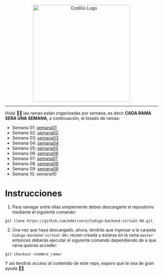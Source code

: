 <p align="center">
  <a href="https://www.tecsup.edu.pe/desarrolloweb/" target="blank"><img src="https://www.tecsup.edu.pe/desarrolloweb/img/logo-cod.svg" width="320" alt="CodiGo Logo" /></a>
</p>

---

Hola! 👋🏻 las ramas están organizadas por semana, es decir **CADA RAMA SERA UNA SEMANA**, a continuación, el listado de ramas:

- Semana 01: <a href="https://github.com/ederivero/Codigo-backend-virtual-06/tree/semana01">semana01</a>
- Semana 02: <a href="https://github.com/ederivero/Codigo-backend-virtual-06/tree/semana02">semana02</a>
- Semana 03: <a href="https://github.com/ederivero/Codigo-backend-virtual-06/tree/semana03">semana03</a>
- Semana 04: <a href="https://github.com/ederivero/Codigo-backend-virtual-06/tree/semana04">semana04</a>
- Semana 05: <a href="https://github.com/ederivero/Codigo-backend-virtual-06/tree/semana05">semana05</a>
- Semana 06: <a href="https://github.com/ederivero/Codigo-backend-virtual-06/tree/semana06">semana06</a>
- Semana 07: <a href="https://github.com/ederivero/Codigo-backend-virtual-06/tree/semana07">semana07</a>
- Semana 08: <a href="https://github.com/ederivero/Codigo-backend-virtual-06/tree/semana08">semana08</a>
- Semana 09: <a href="https://github.com/ederivero/Codigo-backend-virtual-06/tree/semana09">semana09</a>
- Semana 10: semana10

# Instrucciones

1. Para navegar entre ellas simplemente debes descargarte el repositorio mediante el siguiente comando:

```
git clone https://github.com/ederivero/Codigo-backend-virtual-06.git
```

2. Una vez que haya descargado, ahora, tendrás que ingresar a la carpeta `Codigo-backend-virtual-06\` recien creada y estaras en la rama `master` entonces deberás ejecutar el siguiente comando dependiendo de a que rama quieras acceder:

```
git checkout <nombre_rama>
```

Y así tendras acceso al contenido de este repo, espero que te sea de gran ayuda 🙌🏻
